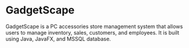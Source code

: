 # GadgetScape
GadgetScape is a PC accessories store management system that allows users to manage inventory, sales, customers, and employees. It is built using Java, JavaFX, and MSSQL database.
